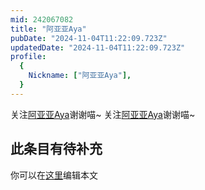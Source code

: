 ```yaml
---
mid: 242067082
title: "阿亚亚Aya"
pubDate: "2024-11-04T11:22:09.723Z"
updatedDate: "2024-11-04T11:22:09.723Z"
profile:
  {
    Nickname: ["阿亚亚Aya"],
  }
---
```


关注[阿亚亚Aya](https://space.bilibili.com/242067082)谢谢喵~ 关注[阿亚亚Aya](https://space.bilibili.com/242067082)谢谢喵~

## 此条目有待补充
你可以在[这里](https://github.com/Yuhanawa/VTuber.ICU-Content/edit/master/v/阿亚亚Aya/index.md)编辑本文

